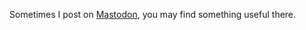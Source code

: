 Sometimes I post on <a rel="me" href="https://mastodon.social/@arghyadutta">Mastodon</a>, you may find something useful there.
